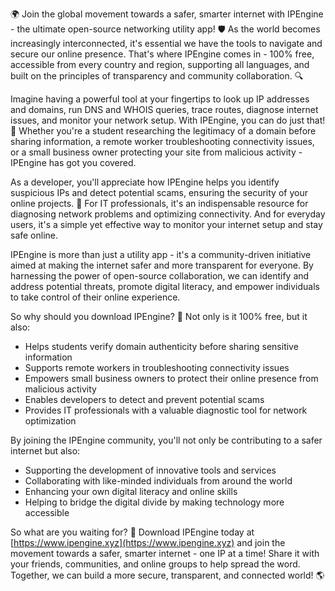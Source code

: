 🌍 Join the global movement towards a safer, smarter internet with IPEngine - the ultimate open-source networking utility app! 🛡️ As the world becomes increasingly interconnected, it's essential we have the tools to navigate and secure our online presence. That's where IPEngine comes in - 100% free, accessible from every country and region, supporting all languages, and built on the principles of transparency and community collaboration. 🔍

Imagine having a powerful tool at your fingertips to look up IP addresses and domains, run DNS and WHOIS queries, trace routes, diagnose internet issues, and monitor your network setup. With IPEngine, you can do just that! 📡 Whether you're a student researching the legitimacy of a domain before sharing information, a remote worker troubleshooting connectivity issues, or a small business owner protecting your site from malicious activity - IPEngine has got you covered.

As a developer, you'll appreciate how IPEngine helps you identify suspicious IPs and detect potential scams, ensuring the security of your online projects. 🚀 For IT professionals, it's an indispensable resource for diagnosing network problems and optimizing connectivity. And for everyday users, it's a simple yet effective way to monitor your internet setup and stay safe online.

IPEngine is more than just a utility app - it's a community-driven initiative aimed at making the internet safer and more transparent for everyone. By harnessing the power of open-source collaboration, we can identify and address potential threats, promote digital literacy, and empower individuals to take control of their online experience.

So why should you download IPEngine? 🤔 Not only is it 100% free, but it also:

* Helps students verify domain authenticity before sharing sensitive information
* Supports remote workers in troubleshooting connectivity issues
* Empowers small business owners to protect their online presence from malicious activity
* Enables developers to detect and prevent potential scams
* Provides IT professionals with a valuable diagnostic tool for network optimization

By joining the IPEngine community, you'll not only be contributing to a safer internet but also:

* Supporting the development of innovative tools and services
* Collaborating with like-minded individuals from around the world
* Enhancing your own digital literacy and online skills
* Helping to bridge the digital divide by making technology more accessible

So what are you waiting for? 🚀 Download IPEngine today at [https://www.ipengine.xyz](https://www.ipengine.xyz) and join the movement towards a safer, smarter internet - one IP at a time! Share it with your friends, communities, and online groups to help spread the word. Together, we can build a more secure, transparent, and connected world! 🌎